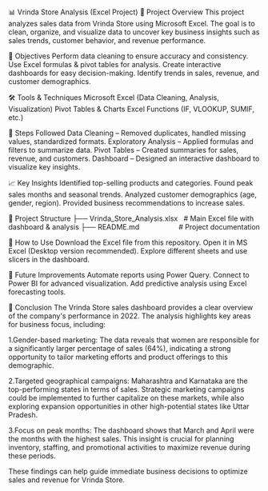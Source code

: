 📊 Vrinda Store Analysis (Excel Project) 📌 Project Overview
This project analyzes sales data from Vrinda Store using Microsoft Excel. The goal is to clean, organize, and visualize data to uncover key business insights such as sales trends, customer behavior, and revenue performance.

🎯 Objectives
Perform data cleaning to ensure accuracy and consistency.
Use Excel formulas & pivot tables for analysis.
Create interactive dashboards for easy decision-making.
Identify trends in sales, revenue, and customer demographics.

🛠 Tools & Techniques
Microsoft Excel (Data Cleaning, Analysis, Visualization)
Pivot Tables & Charts
Excel Functions (IF, VLOOKUP, SUMIF, etc.)

📑 Steps Followed
Data Cleaning – Removed duplicates, handled missing values, standardized formats.
Exploratory Analysis – Applied formulas and filters to summarize data.
Pivot Tables – Created summaries for sales, revenue, and customers.
Dashboard – Designed an interactive dashboard to visualize key insights.

📈 Key Insights
Identified top-selling products and categories.
Found peak sales months and seasonal trends.
Analyzed customer demographics (age, gender, region).
Provided business recommendations to increase sales.

📂 Project Structure ├── Vrinda_Store_Analysis.xlsx   # Main Excel file with dashboard & analysis ├── README.md                    # Project documentation

🚀 How to Use
Download the Excel file from this repository.
Open it in MS Excel (Desktop version recommended).
Explore different sheets and use slicers in the dashboard.

🔮 Future Improvements
Automate reports using Power Query.
Connect to Power BI for advanced visualization.
Add predictive analysis using Excel forecasting tools.

📝 Conclusion
The Vrinda Store sales dashboard provides a clear overview of the company's performance in 2022.
The analysis highlights key areas for business focus, including:

1.Gender-based marketing: The data reveals that women are responsible for a significantly larger percentage of sales (64%), indicating a strong opportunity to tailor marketing efforts and product offerings to this demographic.

2.Targeted geographical campaigns: Maharashtra and Karnataka are the top-performing states in terms of sales. Strategic marketing campaigns could be implemented to further capitalize on these markets, while also exploring expansion opportunities in other high-potential states like Uttar Pradesh.

3.Focus on peak months: The dashboard shows that March and April were the months with the highest sales. This insight is crucial for planning inventory, staffing, and promotional activities to maximize revenue during these periods.

These findings can help guide immediate business decisions to optimize sales and revenue for Vrinda Store.
